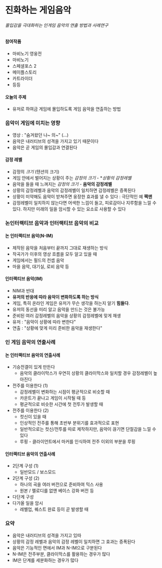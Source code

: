 # 진화하는 게임음악
###### 몰입감을 극대화하는 인게임 음악의 연출 방법과 사례연구

#### 참여작품
- 마비노기 영웅전
- 마비노기
- 스페셜포스 2
- 메이플스토리
- 카트라이더
- 등등 

#### 오늘의 주제
- 유저로 하여금 게임에 몰입하도록 게임 음악을 연출하는 방법

### 음악이 게임에 미치는 영향
- 영상 : "숨겨왔던 나~ 의~" (…)
- 음악은 내러티브의 성격을 가지고 있기 때문이다
- 음악은 곧 게임의 몰입감과 연결된다

#### 감정 레벨
- 감정의 *크기* (텐션의 크기)
- 게임 안에서 벌어지는 상황이 주는 _감정의 크기_ - **상황의 감정레벨*
- 음악을 들을 때 느껴지는 _감정의 크기_ - **음악의 감정레벨**
- 상황의 감정레벨과 음악의 감정레벨이 일치하면 감정레벨은 증폭된다
- 상황이 미약해도 음악이 받쳐주면 웅장한 효과를 낼 수 있다 : 극단적인 예 **팩맨**
- 감정레벨이 일치하지 않는다면 어색한 느낌이 들고, 피로감이나 지루함을 느낄 수 있다. 하지만 미래의 일을 암시할 수 있는 요소로 사용할 수 있다

### 논인터랙티브 음악과 인터랙티브 음악의 비교

#### 논 인터랙티브 음악(N-IM) 
- 제작된 음악을 처음부터 끝까지 그대로 재생하는 방식
- 작곡가가 이후의 영상 흐름을 모두 알고 있을 때
- 게임에서는 필드의 컨셉 음악
- 마을 음악, 대기실, 로비 음악 등

#### 인터랙티브 음악(IM)
- NIM과 반대
- **유저의 반응에 따라 음악이 변화하도록 하는 방식**
- 게임, 특히 온라인 게임은 유저가 무슨 생각을 하는지 알기 **힘들다**.
- 유저의 동선을 미리 알고 음악을 만드는 것은 불가능
- 준비된 여러 감정레벨의 음악을 상황의 감정레벨에 맞게 재생
- 유저 : "음악이 상황에 따라 변한다"
- 연출 : "상황에 맞게 미리 준비한 음악을 재생한다"

### 인 게임 음악의 연출사례

#### 논 인터랙티브 음악의 연출사례
- 기승전결이 있게 만든다
	- 음악의 클라이막스가 우연히 상황의 클라이막스와 일치할 경우 감정레벨이 높아진다
- 전주를 이용한다 (1)
	- 감정레벨이 변화하는 시점이 평균적으로 비슷할 때
	- 카운트가 끝나고 게임이 시작될 때 등
	- 평균적으로 비슷한 시간에 첫 전투가 발생할 때
- 전주를 이용한다 (2)
	- 컷신이 있을 때
	- 인상적인 전주를 통해 초반부 분위기를 효과적으로 표현
	- 일반적으로는 컷신/전투를 따로 제작하지만, 음악이 끊기면 단절감을 느낄 수 있다
	- 루핑 - 클라이언트에서 마커를 인식하여 전주 이외의 부분을 루핑

#### 인터랙티브 음악의 연출사례
- 2단계 구성 (1) 
	- 일반모드 / 보스모드
- 2단계 구성 (2)
	- 하나의 곡을 여러 버전으로 준비하여 믹스 사용
	- 원본 / 멜로디를 없앤 베이스 강화 버전 등
- 다단계 구성
- 다가올 일을 암시
	- 레벨업, 퀘스트 완료 등이 곧 발생할 때

### 요약
- 음악은 내러티브의 성격을 가지고 있따
- 상황의 감정 레벨과 음악의 감정 레벨이 일치하면 그 효과는 증폭된다
- 음악은 기능적인 면에서 IM과 N-IM으로 구분된다
- N-IM은 전주부분, 클라이막스를 활용하는 경우가 많다
- IM은 단계를 세분화하는 경우가 많다